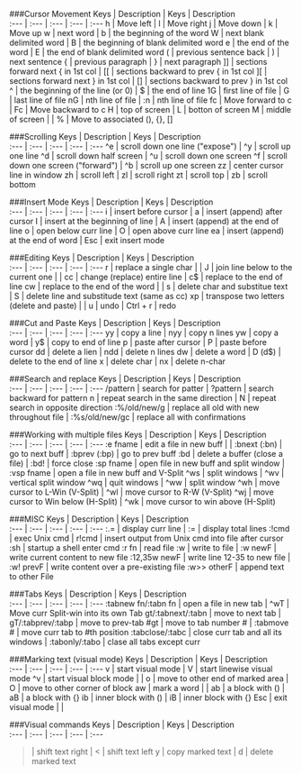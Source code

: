 

###Cursor Movement
Keys     | Description | Keys | Description   
:--- | :--- | :--- | :--- | :---
h | Move left | l | Move right
j | Move down | k | Move up
w | next word | b | the beginning of the word
W | next blank delimited word | B | the beginning of blank delimited word
e | the end of the word | E | the end of blank delimited word
( | previous sentence back | ) | next sentence
{ | previous paragraph | } | next paragraph
]] | sections forward next { in 1st col | [[ | sections backward to prev { in 1st col
][ | sections forward next } in 1st col | [] | sections backward to prev } in 1st col
^ | the beginning of the line (or 0) | $ | the end of line
1G | first line of file | G | last line of file
nG | nth line of file | :n | nth line of file
fc | Move forward to c | Fc | Move backward to c
H | top of screen | L | botton of screen
M | middle of screen | |
% | Move to associated (), {}, []


###Scrolling
Keys     | Description | Keys | Description   
:--- | :--- | :--- | :--- | :---
^e | scroll down one line ("expose") | ^y | scroll up one line
^d | scroll down half screen | ^u | scroll down one screen
^f | scroll down one screen ("forward") | ^b | scroll up one screen
zz | center cursor line in window
zh | scroll left | zl | scroll right
zt | scroll top | zb | scroll bottom

###Insert Mode
Keys     | Description | Keys | Description   
:--- | :--- | :--- | :--- | :---
i | insert before cursor | a | insert (append) after cursor
I | insert at the beginning of line | A | insert (append) at the end of line
o | open below curr line | O | open above curr line
ea | insert (append) at the end of word | Esc | exit insert mode

###Editing
Keys     | Description | Keys | Description   
:--- | :--- | :--- | :--- | :---
r | replace a single char |  | 
J | join line below to the current one | |
cc | change (replace) entire line | c$ | replace to the end of line
cw | replace to the end of the word | |
s | delete char and substitue text | S | delete line and substitude text (same as cc)
xp | transpose two letters (delete and paste) | |
u | undo | Ctrl + r | redo

###Cut and Paste
Keys     | Description | Keys | Description   
:--- | :--- | :--- | :--- | :---
yy | copy a line | nyy | copy n lines
yw | copy a word | y$ | copy to end of line
p | paste after cursor | P | paste before cursor
dd | delete a lien | ndd | delete n lines
dw | delete a word | D (d$) | delete to the end of line
x | delete char | nx | delete n-char

###Search and replace
Keys     | Description | Keys | Description   
:--- | :--- | :--- | :--- | :---
/pattern | search for patter | ?pattern | search backward for pattern
n | repeat search in the same direction | N | repeat search in opposite direction
:%/old/new/g | replace all old with new throughout file | :%s/old/new/gc | replace all with confirmations

###Working with multiple files
Keys     | Description | Keys | Description   
:--- | :--- | :--- | :--- | :---
:e fname | edit a file in new buff |  | 
:bnext (:bn) | go to next buff | :bprev (:bp) | go to prev buff
:bd | delete a buffer (close a file) | :bd! | force close
:sp fname | open file in new buff and split window | :vsp fname | open a file in new buff and V-Split
^ws | split windows | ^wv | vertical split window
^wq | quit windows | ^ww | split window
^wh | move cursor to L-Win (V-Split) | ^wl | move cursor to R-W (V-Split)
^wj | move cursor to Win below (H-Split) | ^wk | move cursor to win above (H-Split)

###MISC
Keys     | Description | Keys | Description   
:--- | :--- | :--- | :--- | :---
:.= | display curr line | := | display total lines
:!cmd | exec Unix cmd | r!cmd | insert output from Unix cmd into file after cursor
:sh | startup a shell enter cmd
:r fn | read file 
:w | write to file | :w newF | write current content to new file
:12,35w newF | write line 12-35 to new file | :w! prevF | write content over a pre-existing file
:w>> otherF | append text to other File


###Tabs
Keys     | Description | Keys | Description   
:--- | :--- | :--- | :--- | :---
:tabnew fn/:tabn fn | open a file in new tab | ^wT  | Move curr Split-win into its own Tab
gt/:tabnext/:tabn | move to next tab | gT/:tabprev/:tabp | move to prev-tab
#gt | move to tab number # | :tabmove # | move curr tab to #th position
:tabclose/:tabc | close curr tab and all its windows | :tabonly/:tabo | clase all tabs except curr

###Marking text (visual mode)
Keys     | Description | Keys | Description   
:--- | :--- | :--- | :--- | :---
v | start visual mode | V  | start linewise visual mode
^v | start visual block mode | |
o | move to other end of marked area | O | move to other corner of block
aw | mark a word | |
ab | a block with () | aB | a block with {}
ib | inner block with () | iB | inner block with {}
Esc | exit visual mode | |


###Visual commands
Keys     | Description | Keys | Description   
:--- | :--- | :--- | :--- | :---
> | shift text right | <  | shift text left
y | copy marked text | d | delete marked text
